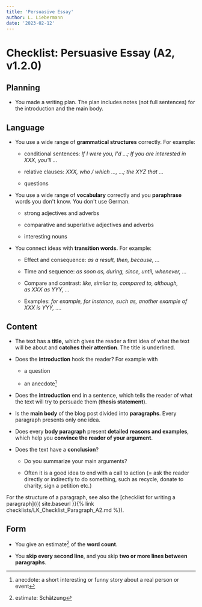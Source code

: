 ```yaml
---
title: 'Persuasive Essay'
author: L. Liebermann
date: '2023-02-12'
---
```


# Checklist: Persuasive Essay (A2, v1.2.0)

## Planning

- You made a writing plan. The plan includes notes (not full sentences) for
the introduction and the main body.

## Language

- You use a wide range of **grammatical structures** correctly. For
example:

  - conditional sentences: _If I were you, I'd ...; If you are interested in
    XXX, you'll ..._

  - relative clauses: _XXX, who / which ..., ...; the XYZ that ..._

  - questions

- You use a wide range of **vocabulary** correctly and you **paraphrase**
words you don't know. You don't use German.

  - strong adjectives and adverbs

  - comparative and superlative adjectives and adverbs

  - interesting nouns

- You connect ideas with **transition words.** For example:

  - Effect and consequence: _as a result, then, because, ..._

  - Time and sequence: _as soon as, during, since, until, whenever, ..._

  - Compare and contrast: _like, similar to, compared to, although, as XXX as
    YYY, ..._

  - Examples: _for example, for instance, such as, another example of XXX is
    YYY, ...._

## Content

- The text has a **title,** which gives the reader a first idea of what the
text will be about and **catches their attention**. The title is underlined.

- Does the **introduction** hook the reader? For example with

  - a question

  - an anecdote[^1]

- Does the **introduction** end in a sentence, which tells the reader of
what the text will try to persuade them (**thesis statement**).

- Is the **main body** of the blog post divided into **paragraphs**. Every
paragraph presents only one idea.

- Does every **body paragraph** present **detailed reasons and examples**,
which help you **convince the reader of your argument**.

- Does the text have a **conclusion**?

  - Do you summarize your main arguments?

  - Often it is a good idea to end with a call to action (= ask the reader
    directly or indirectly to do something, such as recycle, donate to charity,
    sign a petition etc.)

For the structure of a paragraph, see also the [checklist for writing a
paragraph]({{ site.baseurl }}{% link checklists/LK_Checklist_Paragraph_A2.md
%}).

## Form

- You give an estimate[^2] of the **word count**.

- You **skip every second line**, and you skip **two or more lines between
paragraphs**.

[^1]: anecdote: a short interesting or funny story about a real person or event

[^2]: estimate: Schätzung

